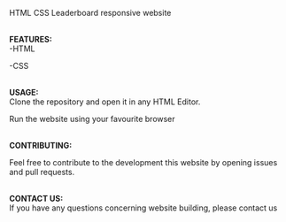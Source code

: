 HTML CSS Leaderboard responsive website

<b> <br>FEATURES: <br> </b>
-HTML

-CSS


 <b> <br>USAGE: <br> </b>
Clone the repository and open it in any HTML Editor.


Run the website using your favourite browser


<b> <br>CONTRIBUTING: <br> </b>

Feel free to contribute to the development this website by opening issues and pull requests.

<b> <br>CONTACT US: <br> </b>
If you have any questions concerning website building, please contact us 
